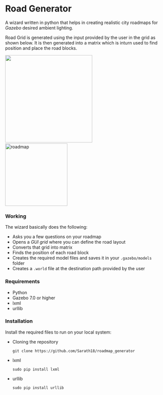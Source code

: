 # Road Generator
A wizard written in python that helps in creating realistic city roadmaps for *Gazebo* desired ambient lighting.

Road Grid is generated using the input provided by the user in the grid as shown below. It is then generated into a matrix which is inturn used to find position and place the road blocks.



<img src="https://image.ibb.co/kvXpG8/Grid.png" height=280>&nbsp;&nbsp;&nbsp;&nbsp;&nbsp;&nbsp;&nbsp;&nbsp;&nbsp;&nbsp;<img src="https://image.ibb.co/cJBYb8/Roadmap.png" alt="roadmap" border="0" height=200>



### Working
The wizard basically does the following:
- Asks you a few questions on your roadmap
- Opens a *GUI grid* where you can define the road layout
- Converts that grid into matrix
- Finds the position of each road block
- Creates the required model files and saves it in your `.gazebo/models ` folder
- Creates a `.world` file at the destination path provided by the user

### Requirements
- Python
- Gazebo 7.0 or higher
- lxml
- urllib

### Installation
Install the required files to run on your local system:

- Cloning the repository

      git clone https://github.com/Sarath18/roadmap_generator

- lxml

      sudo pip install lxml

- urllib

      sudo pip install urllib
